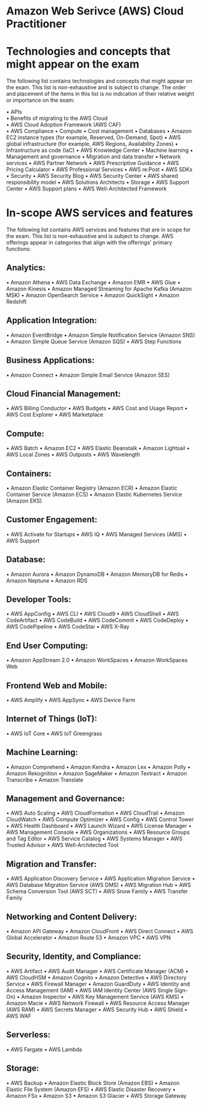 # Amazon Web Serivce (AWS) Cloud Practitioner

# Technologies and concepts that might appear on the exam
The following list contains technologies and concepts that might appear on the exam. 
This list is non-exhaustive and is subject to change. The order and placement of the 
items in this list is no indication of their relative weight or importance on the exam:

• APIs <br/>
• Benefits of migrating to the AWS Cloud <br/>
• AWS Cloud Adoption Framework (AWS CAF) <br/>
• AWS Compliance 
• Compute
• Cost management
• Databases
• Amazon EC2 instance types (for example, Reserved, On-Demand, Spot)
• AWS global infrastructure (for example, AWS Regions, Availability Zones)
• Infrastructure as code (IaC)
• AWS Knowledge Center
• Machine learning
• Management and governance
• Migration and data transfer
• Network services
• AWS Partner Network
• AWS Prescriptive Guidance
• AWS Pricing Calculator
• AWS Professional Services
• AWS re:Post
• AWS SDKs
• Security
• AWS Security Blog
• AWS Security Center
• AWS shared responsibility model
• AWS Solutions Architects
• Storage
• AWS Support Center
• AWS Support plans
• AWS Well-Architected Framework


# In-scope AWS services and features
The following list contains AWS services and features that are in scope for the exam. 
This list is non-exhaustive and is subject to change. AWS offerings appear in 
categories that align with the offerings' primary functions:

## Analytics:
• Amazon Athena
• AWS Data Exchange
• Amazon EMR
• AWS Glue
• Amazon Kinesis
• Amazon Managed Streaming for Apache Kafka (Amazon MSK)
• Amazon OpenSearch Service
• Amazon QuickSight
• Amazon Redshift

## Application Integration:
• Amazon EventBridge
• Amazon Simple Notification Service (Amazon SNS)
• Amazon Simple Queue Service (Amazon SQS)
• AWS Step Functions

## Business Applications:
• Amazon Connect
• Amazon Simple Email Service (Amazon SES)

## Cloud Financial Management:
• AWS Billing Conductor
• AWS Budgets
• AWS Cost and Usage Report
• AWS Cost Explorer
• AWS Marketplace

## Compute:
• AWS Batch
• Amazon EC2
• AWS Elastic Beanstalk
• Amazon Lightsail
• AWS Local Zones
• AWS Outposts
• AWS Wavelength

## Containers:
• Amazon Elastic Container Registry (Amazon ECR)
• Amazon Elastic Container Service (Amazon ECS)
• Amazon Elastic Kubernetes Service (Amazon EKS)

## Customer Engagement:
• AWS Activate for Startups
• AWS IQ
• AWS Managed Services (AMS)
• AWS Support

## Database:
• Amazon Aurora
• Amazon DynamoDB
• Amazon MemoryDB for Redis
• Amazon Neptune
• Amazon RDS

## Developer Tools:
• AWS AppConfig
• AWS CLI
• AWS Cloud9
• AWS CloudShell
• AWS CodeArtifact
• AWS CodeBuild
• AWS CodeCommit
• AWS CodeDeploy
• AWS CodePipeline
• AWS CodeStar
• AWS X-Ray

## End User Computing:
• Amazon AppStream 2.0
• Amazon WorkSpaces
• Amazon WorkSpaces Web

## Frontend Web and Mobile:
• AWS Amplify
• AWS AppSync
• AWS Device Farm

## Internet of Things (IoT):
• AWS IoT Core
• AWS IoT Greengrass

## Machine Learning:
• Amazon Comprehend
• Amazon Kendra
• Amazon Lex
• Amazon Polly
• Amazon Rekognition
• Amazon SageMaker
• Amazon Textract
• Amazon Transcribe
• Amazon Translate

## Management and Governance:
• AWS Auto Scaling
• AWS CloudFormation
• AWS CloudTrail
• Amazon CloudWatch
• AWS Compute Optimizer
• AWS Config
• AWS Control Tower
• AWS Health Dashboard
• AWS Launch Wizard
• AWS License Manager
• AWS Management Console
• AWS Organizations
• AWS Resource Groups and Tag Editor
• AWS Service Catalog
• AWS Systems Manager
• AWS Trusted Advisor
• AWS Well-Architected Tool

## Migration and Transfer:
• AWS Application Discovery Service
• AWS Application Migration Service
• AWS Database Migration Service (AWS DMS)
• AWS Migration Hub
• AWS Schema Conversion Tool (AWS SCT)
• AWS Snow Family
• AWS Transfer Family

## Networking and Content Delivery:
• Amazon API Gateway
• Amazon CloudFront
• AWS Direct Connect
• AWS Global Accelerator
• Amazon Route 53
• Amazon VPC
• AWS VPN

## Security, Identity, and Compliance:
• AWS Artifact
• AWS Audit Manager
• AWS Certificate Manager (ACM)
• AWS CloudHSM
• Amazon Cognito
• Amazon Detective
• AWS Directory Service
• AWS Firewall Manager
• Amazon GuardDuty
• AWS Identity and Access Management (IAM)
• AWS IAM Identity Center (AWS Single Sign-On)
• Amazon Inspector
• AWS Key Management Service (AWS KMS)
• Amazon Macie
• AWS Network Firewall
• AWS Resource Access Manager (AWS RAM)
• AWS Secrets Manager
• AWS Security Hub
• AWS Shield
• AWS WAF

## Serverless:
• AWS Fargate
• AWS Lambda

## Storage:
• AWS Backup
• Amazon Elastic Block Store (Amazon EBS)
• Amazon Elastic File System (Amazon EFS)
• AWS Elastic Disaster Recovery
• Amazon FSx
• Amazon S3
• Amazon S3 Glacier
• AWS Storage Gateway